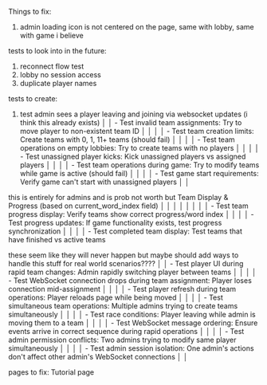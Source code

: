 Things to fix:

1. admin loading icon is not centered on the page, same with lobby, same with game i believe

tests to look into in the future:

1. reconnect flow test
2. lobby no session access
3. duplicate player names

tests to create:

1. test admin sees a player leaving and joining via websocket updates (i think this already exists)
│ │ - Test invalid team assignments: Try to move player to non-existent team ID                                                                                                                                                                                        │ │
│ │ - Test team creation limits: Create teams with 0, 1, 11+ teams (should fail)                                                                                                                                                                                       │ │
│ │ - Test team operations on empty lobbies: Try to create teams with no players                                                                                                                                                                                       │ │
│ │ - Test unassigned player kicks: Kick unassigned players vs assigned players                                                                                                                                                                                        │ │
│ │ - Test team operations during game: Try to modify teams while game is active (should fail)                                                                                                                                                                         │ │
│ │ - Test game start requirements: Verify game can't start with unassigned players                                                                                                                                                                                    │ │

this is entirely for admins and is prob not worth but Team Display & Progress (based on current_word_index field)                                                                                                                                                                                                     │ │
│ │                                                                                                                                                                                                                                                                    │ │
│ │ - Test team progress display: Verify teams show correct progress/word index                                                                                                                                                                                        │ │
│ │ - Test progress updates: If game functionality exists, test progress synchronization                                                                                                                                                                               │ │
│ │ - Test completed team display: Test teams that have finished vs active teams

these seem like they will never happen but maybe should add ways to handle this stuff for real world scenarios????
│ │ - Test player UI during rapid team changes: Admin rapidly switching player between teams                                                                                                                                                                           │ │
│ │ - Test WebSocket connection drops during team assignment: Player loses connection mid-assignment                                                                                                                                                                   │ │
│ │ - Test player refresh during team operations: Player reloads page while being moved                                                                                                                                                                                │ │
│ │ - Test simultaneous team operations: Multiple admins trying to create teams simultaneously                                                                                                                                                                         │ │
│ │ - Test race conditions: Player leaving while admin is moving them to a team                                                                                                                                                                                        │ │
│ │ - Test WebSocket message ordering: Ensure events arrive in correct sequence during rapid operations                                                                                                                                                                │ │
│ │ - Test admin permission conflicts: Two admins trying to modify same player simultaneously                                                                                                                                                                          │ │
│ │ - Test admin session isolation: One admin's actions don't affect other admin's WebSocket connections                                                                                                                                                               │ │



pages to fix:
Tutorial page